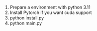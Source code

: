 1. Prepare a environment with python 3.11
2. Install Pytorch if you want cuda support
3. python install.py
4. python main.py